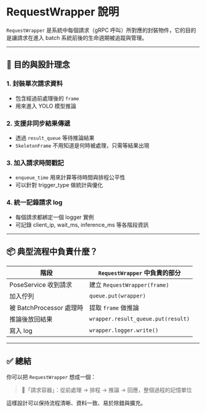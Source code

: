 
# RequestWrapper 說明

`RequestWrapper` 是系統中每個請求（gRPC 呼叫）所對應的封裝物件，它的目的是讓請求在進入 batch 系統前後的生命週期被追蹤與管理。

---

## 🎯 目的與設計理念

### 1. 封裝單次請求資料
- 包含經過前處理後的 `frame`
- 用來進入 YOLO 模型推論

### 2. 支援非同步結果傳遞
- 透過 `result_queue` 等待推論結果
- `SkeletonFrame` 不用知道是何時被處理，只需等結果出現

### 3. 加入請求時間戳記
- `enqueue_time` 用來計算等待時間與排程公平性
- 可以針對 trigger_type 做統計與優化

### 4. 統一記錄請求 log
- 每個請求都綁定一個 logger 實例
- 可記錄 client_ip, wait_ms, inference_ms 等各階段資訊

---

## 📦 典型流程中負責什麼？

| 階段 | `RequestWrapper` 中負責的部分 |
|------|-------------------------------|
| PoseService 收到請求 | 建立 `RequestWrapper(frame)` |
| 加入佇列 | `queue.put(wrapper)` |
| 被 BatchProcessor 處理時 | 提取 `frame` 做推論 |
| 推論後放回結果 | `wrapper.result_queue.put(result)` |
| 寫入 log | `wrapper.logger.write()` |

---

## ✅ 總結

你可以把 `RequestWrapper` 想成一個：

> 🧱「請求容器」：從前處理 → 排程 → 推論 → 回應，整個過程的記憶單位

這樣設計可以保持流程清晰、資料一致、易於除錯與擴充。
